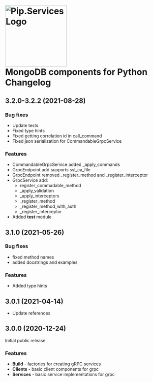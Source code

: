 # <img src="https://uploads-ssl.webflow.com/5ea5d3315186cf5ec60c3ee4/5edf1c94ce4c859f2b188094_logo.svg" alt="Pip.Services Logo" width="200"> <br/> MongoDB components for Python Changelog


## <a name="3.2.0-3.2.2"></a> 3.2.0-3.2.2 (2021-08-28)

### Bug fixes
* Update tests
* Fixed type hints
* Fixed getting correlation id in call_command
* Fixed json serialization for CommandableGrpcService

### Features
* CommandableGrpcService added _apply_commands
* GrpcEndpoint add supports ssl_ca_file
* GrpcEndpoint removed _register_method and _register_interceptor
* GrpcService add:
    - register_commadable_method
    - _apply_validation
    - _apply_interceptors
    - _register_method
    - _register_method_with_auth
    - _register_interceptor
* Added **test** module


## <a name="3.1.0"></a> 3.1.0 (2021-05-26)

### Bug fixes
* fixed method names
* added docstrings and examples

### Features
* Added type hints


## <a name="3.0.1"></a> 3.0.1 (2021-04-14)
* Update references

## <a name="3.0.0"></a> 3.0.0 (2020-12-24)

Initial public release

### Features
* **Build** - factories for creating gRPC services
* **Clients** -  basic client components for grpc
* **Services** - basic service implementations for grpc